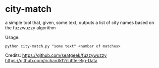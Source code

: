 # city-match
a simple tool that, given, some text, outputs a list of city names based on the fuzzwuzzy algorithm


Usage: 
```
python city-match.py "some text" <number of matches>
```


Credits:
https://github.com/seatgeek/fuzzywuzzy
https://github.com/richard512/Little-Big-Data
